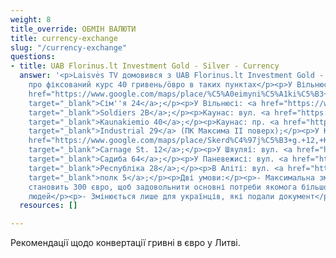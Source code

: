 ```yaml
---
weight: 8
title_override: ОБМІН ВАЛЮТИ
title: currency-exchange
slug: "/currency-exchange"
questions:
- title: UAB Florinus.lt Investment Gold - Silver - Currency
  answer: '<p>Laisvės TV домовився з UAB Florinus.lt Investment Gold - Silver - Currency
    про фіксований курс 40 гривень/öвро в таких пунктах</p><p>У Вільнюсі: вул. <a
    href="https://www.google.com/maps/place/%C5%A0eimyni%C5%A1ki%C5%B3+g.+24,+Vilnius+09312/@54.6947295,25.2825448,17z/data=!3m1!4b1!4m5!3m4!1s0x46dd941cb96e96e9:0x5a5dc43b65f6a755!8m2!3d54.6947296!4d25.2870294"
    target="_blank">Сім''я 24</a>;</p><p>У Вільнюсі: <a href="https://www.google.com/maps/place/Kareivi%C5%B3+g.+2,+Vilnius+08221/@54.7159141,25.286611,17z/data=!3m1!4b1!4m5!3m4!1s0x46dd96b35d1bc06f:0x8549ecde82ecb583!8m2!3d54.7159141!4d25.2887997"
    target="_blank">Soldiers 2В</a>;</p><p>Каунас: вул. <a href="https://www.google.com/maps/place/Kaunakiemio+g.+40,+Kaunas+44332/@54.8893703,23.9192568,17z/data=!3m1!4b1!4m5!3m4!1s0x46e7227abb905765:0x16739279e229c3c6!8m2!3d54.8893703!4d23.9214455"
    target="_blank">Kaunakiemio 40</a>;</p><p>Каунас: пр. <a href="https://www.google.com/maps/place/Pramon%C4%97s+pr.+29,+Kaunas+51285/@54.9119229,23.9810513,17z/data=!3m1!4b1!4m5!3m4!1s0x46e718429448a61d:0x245c577764173220!8m2!3d54.9119229!4d23.98324"
    target="_blank">Industrial 29</a> (ПК Максима ІІ поверх);</p><p>У Клайпеді: <a
    href="https://www.google.com/maps/place/Skerd%C4%97j%C5%B3+g.+12,+Klaip%C4%97da+91246/@55.705188,21.1327305,17z/data=!3m1!4b1!4m5!3m4!1s0x46e4dbf135836a79:0x10f28ba627790f49!8m2!3d55.705188!4d21.1349192"
    target="_blank">Carnage St. 12</a>;</p><p>У Шяуляї: вул. <a href="https://www.google.com/maps/place/Dvaro+g.+64,+%C5%A0iauliai+76347/@55.9319556,23.3089904,17z/data=!3m1!4b1!4m5!3m4!1s0x46e5e31c5efaa0c7:0x353396449c73898c!8m2!3d55.9319556!4d23.3111791"
    target="_blank">Садиба 64</a>;</p><p>У Паневежисі: вул. <a href="https://www.google.com/maps/place/Respublikos+g.+28,+Panev%C4%97%C5%BEys+35174/@55.730401,24.3576353,17z/data=!3m1!4b1!4m5!3m4!1s0x46e632198442d54f:0xd0cbc3cd8dc4a19c!8m2!3d55.730401!4d24.359824"
    target="_blank">Республіка 28</a>;</p><p>В Аліті: вул. <a href="https://www.google.com/maps/place/Pulko+g.+5,+Alytus+62135/@54.3972477,24.0444293,17z/data=!3m1!4b1!4m5!3m4!1s0x46e0b15abbadee25:0xfe83b5211490b29!8m2!3d54.3972477!4d24.0466181"
    target="_blank">полк 5</a>;</p><p>Дві умови:</p><p>- Максимальна зміна на людину
    становить 300 євро, щоб задовольнити основні потреби якомога більшої кількості
    людей</p><p>- Змінюється лише для українців, які подали документ</p><p><br></p>'
  resources: []

---
```

Рекомендації щодо конвертації гривні в євро у Литві.
